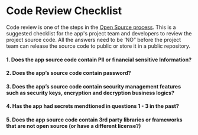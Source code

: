 # Code Review Checklist

Code review is one of the steps in the [Open Source process](https://github.com/GSA/GSAOpenSourcePolicy/blob/master/Process.md). This is a suggested checklist for the app's project team and developers to review the project source code. All the answers need to be ‘NO” before the project team can release the source code to public or store it in a public repository.

#### 1. Does the app source code contain PII or financial sensitive Information?
#### 2. Does the app’s source code contain password?
#### 3. Does the app’s source code contain security management features such as security keys, encryption and decryption business logics?
#### 4. Has the app had secrets mendtioned in questions 1 - 3 in the past?
#### 5. Does the app source code contain 3rd party libraries or frameworks that are not open source (or have a different license?)

